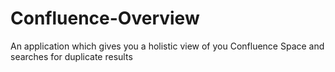 # Confluence-Overview
An application which gives you a holistic view of you Confluence Space and searches for duplicate results
